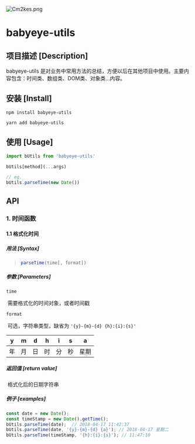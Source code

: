 ![Cm2kes.png](https://s1.ax1x.com/2018/04/17/Cm2kes.png)

# babyeye-utils

## 项目描述 [Description]

babyeye-utils 是对业务中常用方法的总结，方便以后在其他项目中使用。主要内容包含：时间类、数组类、DOM类、对象类…内容。

## 安装 [Install]

```
npm install babyeye-utils
```

```
yarn add babyeye-utils
```

## 使用 [Usage]

```js
import bUtils from 'babyeye-utils'

bUtils[method](...args)

// eg.
bUtils.parseTime(new Date())
```

## API

### 1. 时间函数

#### 1.1 格式化时间

##### 用法 [Syntax]

> ```js
> parseTime(time[, format])
> ```

##### 参数 [Parameters]

`time`

​	需要格式化的时间对象，或者时间戳

`format`

​	可选，字符串类型，缺省为 `'{y}-{m}-{d} {h}:{i}:{s}'`

|  y   |  m   |  d   |  h   |  i   |  s   |  a   |
| :--: | :--: | :--: | :--: | :--: | :--: | :--: |
|  年  |  月  |  日  |  时  |  分  |  秒  | 星期 |

##### 返回值 [return value]

​	格式化后的日期字符串

##### 例子 [examples]

```js
const date = new Date();
const timeStamp = new Date().getTime();
bUtils.parseTime(date);  // 2018-04-17 11:42:37
bUtils.parseTime(date, '{y}-{m}-{d} {a}'); // 2018-04-17 星期二
bUtils.parseTime(timeStamp, '{h}:{i}:{s}'); // 11:47:10
```

